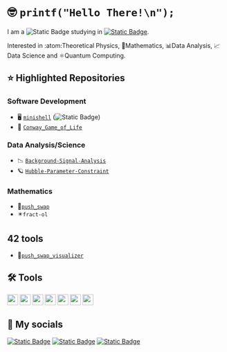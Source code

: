 # :nerd_face: `printf("Hello There!\n");`

I am a ![Static Badge](https://img.shields.io/badge/graduate-physicist-green?style=flat)
studying in [![Static Badge](https://img.shields.io/badge/Barcelona-black?style=flat&logo=42)](https://profile-v3.intra.42.fr/users/alpascua).

Interested in :atom:Theoretical Physics, 🧮Mathematics, 📊Data Analysis, 📈Data Science and ⚛️Quantum Computing.

## ⭐ Highlighted Repositories

### Software Development

* 🖥️ [`minishell`](https://github.com/alexpg7/minishell_alpascua_ineiras-.git) (![Static Badge](https://img.shields.io/badge/status-in_progress-orange?style=flat))
* 👾 [`Conway_Game_of_Life`](https://github.com/alexpg7/Conway_Game_of_Life.git)

### Data Analysis/Science

* 📉 [``Background-Signal-Analysis``](https://github.com/alexpg7/Background-Signal-Analysis)
* 🪐 [``Hubble-Parameter-Constraint``](https://github.com/alexpg7/Hubble-Parameter-Constrain)

### Mathematics
* 🧮[``push_swap``](https://github.com/alexpg7/push_swap)
* ✴️``fract-ol``

## 42 tools
* 🧮[`push_swap_visualizer`](https://github.com/alexpg7/push_swap_visualizer)

## 🛠️ Tools

<img src="https://cdn.jsdelivr.net/gh/devicons/devicon@latest/icons/c/c-original.svg" width="25" height="25"/> <img src="https://cdn.jsdelivr.net/gh/devicons/devicon@latest/icons/ubuntu/ubuntu-original.svg" width="25" height="25"/> <img src="https://cdn.jsdelivr.net/gh/devicons/devicon@latest/icons/bash/bash-plain.svg" width="25" height="25"/> <img src="https://cdn.jsdelivr.net/gh/devicons/devicon@latest/icons/python/python-original.svg" width="25" height="25"/> <img src="https://cdn.jsdelivr.net/gh/devicons/devicon@latest/icons/latex/latex-original.svg" width="25" height="25"/> <img src="https://cdn.jsdelivr.net/gh/devicons/devicon@latest/icons/git/git-original.svg" width="25" height="25"/> <img src="https://cdn.jsdelivr.net/gh/devicons/devicon@latest/icons/vscode/vscode-original.svg" width="25" height="25"/>

## 🛜 My socials

[![Static Badge](https://img.shields.io/badge/barcelona-black?style=for-the-badge&logo=42)](https://profile-v3.intra.42.fr/users/alpascua) [![Static Badge](https://img.shields.io/badge/linkedin-blue?style=for-the-badge)](https://www.linkedin.com/in/alex-pascual-galera/) [![Static Badge](https://img.shields.io/badge/gmail-white?style=for-the-badge&logo=Gmail)](https://mail.google.com/mail/?view=cm&fs=1&to=alex.pascualg7@gmail.com) 

